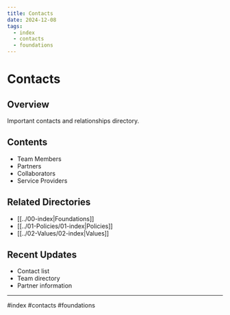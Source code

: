 ```yaml
---
title: Contacts
date: 2024-12-08
tags:
  - index
  - contacts
  - foundations
---
```


# Contacts

## Overview
Important contacts and relationships directory.

## Contents
- Team Members
- Partners
- Collaborators
- Service Providers

## Related Directories
- [[../00-index|Foundations]]
- [[../01-Policies/01-index|Policies]]
- [[../02-Values/02-index|Values]]

## Recent Updates
- Contact list
- Team directory
- Partner information

---

#index #contacts #foundations